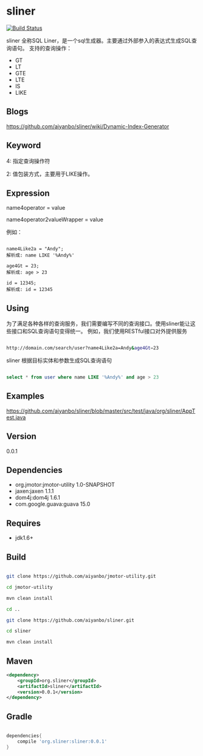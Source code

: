 sliner
======

[![Build Status](https://travis-ci.org/aiyanbo/sliner.png?branch=master)](https://travis-ci.org/aiyanbo/sliner)

sliner 全称SQL Liner，是一个sql生成器。主要通过外部参入的表达式生成SQL查询语句。
支持的查询操作：

 - GT
 - LT
 - GTE
 - LTE
 - IS
 - LIKE

Blogs
------
https://github.com/aiyanbo/sliner/wiki/Dynamic-Index-Generator


Keyword
-------

4: 指定查询操作符

2: 值包装方式，主要用于LIKE操作。

Expression
----------

name4operator = value

name4operator2valueWrapper = value

例如：

```

name4Like2a = "Andy";
解析成: name LIKE '%Andy%'

age4Gt = 23;
解析成: age > 23

id = 12345;
解析成: id = 12345

```
Using
------
为了满足各种各样的查询服务，我们需要编写不同的查询接口。使用sliner能让这些接口和SQL查询语句变得统一。
例如，我们使用RESTful接口对外提供服务

```sh

http://domain.com/search/user?name4Like2a=Andy&age4Gt=23

```

sliner 根据目标实体和参数生成SQL查询语句

```sql

select * from user where name LIKE '%Andy%' and age > 23

```

Examples
--------
https://github.com/aiyanbo/sliner/blob/master/src/test/java/org/sliner/AppTest.java

Version
-------
0.0.1

Dependencies
------------
 - org.jmotor:jmotor-utility 1.0-SNAPSHOT
 - jaxen:jaxen 1.1.1
 - dom4j:dom4j 1.6.1
 - com.google.guava:guava 15.0

Requires
--------

- jdk1.6+

Build
------
```sh

git clone https://github.com/aiyanbo/jmotor-utility.git

cd jmotor-utility

mvn clean install

cd ..

git clone https://github.com/aiyanbo/sliner.git

cd sliner

mvn clean install

```

Maven
------

```xml
<dependency>
    <groupId>org.sliner</groupId>
    <artifactId>sliner</artifactId>
    <version>0.0.1</version>
</dependency>
```

Gradle
-------

```groovy

dependencies{
    compile 'org.sliner:sliner:0.0.1'
}

```
